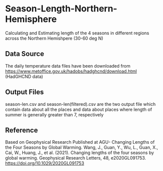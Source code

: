 # Season-Length-Northern-Hemisphere
 Calculating and Estimating length of the 4 seasons in different regions across the Northern Hemishpere (30-60 deg N)

## Data Source
The daily temperature data files have been downloaded from https://www.metoffice.gov.uk/hadobs/hadghcnd/download.html (HadGHCND data)

## Output Files
season-len.csv and season-len(filtered).csv are the two output file which contain data about all the places and data about places where length of summer is generally greater than 7, respectively


## Reference
Based on Geophysical Research Published at AGU- Changing Lengths of the Four Seasons by Global Warming. 
Wang, J., Guan, Y., Wu, L., Guan, X., Cai, W., Huang, J., et al. (2021). Changing lengths of the four seasons by global warming. Geophysical Research Letters, 48, e2020GL091753. https://doi.org/10.1029/2020GL091753

